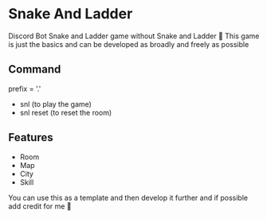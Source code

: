 # Snake And Ladder
Discord Bot Snake and Ladder game without Snake and Ladder :rofl:
This game is just the basics and can be developed as broadly and freely as possible

## Command
prefix = '.'
- snl (to play the game)
- snl reset (to reset the room)

## Features
- Room
- Map
- City
- Skill


You can use this as a template and then develop it further and if possible add credit for me :rofl:
